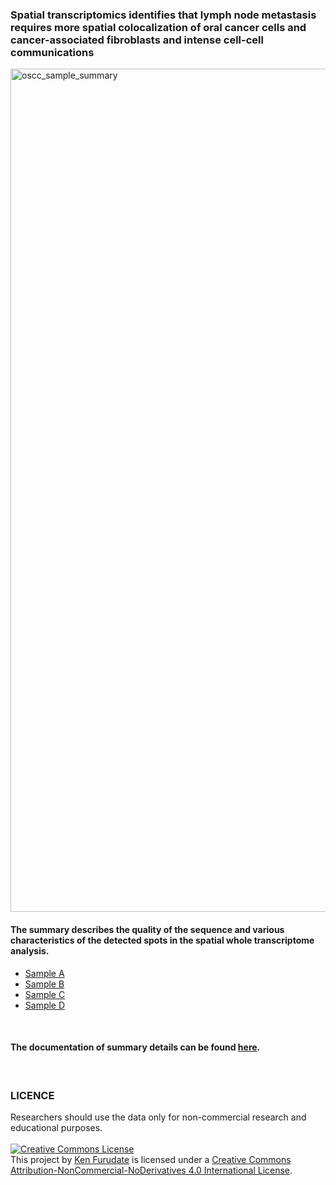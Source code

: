 ### Spatial transcriptomics identifies that lymph node metastasis requires more spatial colocalization of oral cancer cells and cancer-associated fibroblasts and intense cell-cell communications

<img width="1349" alt="oscc_sample_summary" src="https://user-images.githubusercontent.com/96807849/178137623-3f92a5a1-fa4f-4f53-8974-6ae3bfc12476.png">  

#### The summary describes the quality of the sequence and various characteristics of the detected spots in the spatial whole transcriptome analysis.

- [Sample A](/data/spatial_transcriptome_data_summary/A2_web_summary.html)
- [Sample B](/data/spatial_transcriptome_data_summary/B2_web_summary.html)
- [Sample C](/data/spatial_transcriptome_data_summary/C2_web_summary.html)
- [Sample D](/data/spatial_transcriptome_data_summary/D2_web_summary.html)
<br>  

#### The documentation of summary details can be found [here](https://support.10xgenomics.com/spatial-gene-expression/software/pipelines/latest/output/summary).
<br>  

### LICENCE
Researchers should use the data only for non-commercial research and educational purposes.  
<br>
<a rel="license" href="http://creativecommons.org/licenses/by-nc-nd/4.0/"><img alt="Creative Commons License" style="border-width:0" src="https://i.creativecommons.org/l/by-nc-nd/4.0/88x31.png" /></a><br />This project by <a xmlns:cc="http://creativecommons.org/ns#" href="https://kenflab.github.io/oscc_metastasis/" property="cc:attributionName" rel="cc:attributionURL">Ken Furudate</a> is licensed under a <a rel="license" href="http://creativecommons.org/licenses/by-nc-nd/4.0/">Creative Commons Attribution-NonCommercial-NoDerivatives 4.0 International License</a>.
<br>
